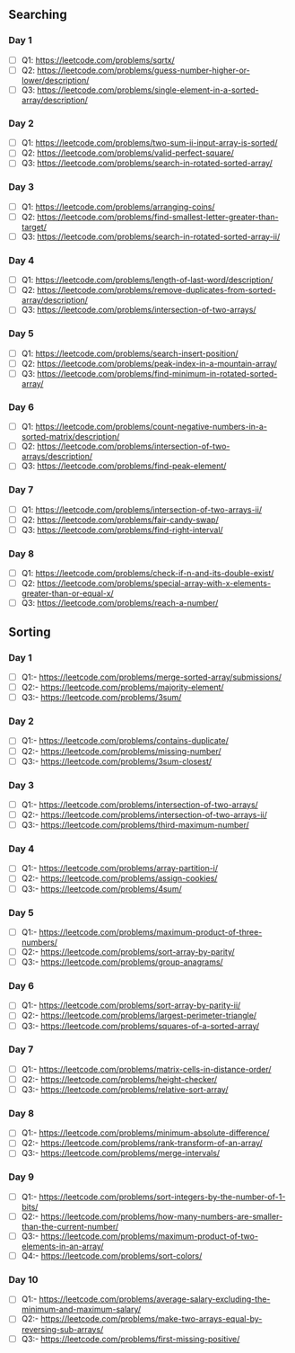 ## Searching 

### Day 1
- [ ] Q1:     https://leetcode.com/problems/sqrtx/  
- [ ] Q2:     https://leetcode.com/problems/guess-number-higher-or-lower/description/    
- [ ] Q3:     https://leetcode.com/problems/single-element-in-a-sorted-array/description/

### Day 2
- [ ] Q1:     https://leetcode.com/problems/two-sum-ii-input-array-is-sorted/                                                                                                       
- [ ] Q2:     https://leetcode.com/problems/valid-perfect-square/                                                                                                                  
- [ ] Q3:     https://leetcode.com/problems/search-in-rotated-sorted-array/

### Day 3
- [ ] Q1:     https://leetcode.com/problems/arranging-coins/                                                                                                                             
- [ ] Q2:     https://leetcode.com/problems/find-smallest-letter-greater-than-target/                                                                                                     
- [ ] Q3:     https://leetcode.com/problems/search-in-rotated-sorted-array-ii/   

### Day 4
- [ ] Q1:    https://leetcode.com/problems/length-of-last-word/description/                                                                                                               
- [ ] Q2:    https://leetcode.com/problems/remove-duplicates-from-sorted-array/description/          
- [ ] Q3:    https://leetcode.com/problems/intersection-of-two-arrays/

### Day 5
- [ ] Q1:    https://leetcode.com/problems/search-insert-position/   
- [ ] Q2:    https://leetcode.com/problems/peak-index-in-a-mountain-array/  
- [ ] Q3:    https://leetcode.com/problems/find-minimum-in-rotated-sorted-array/

### Day 6                                                                                                                                                                         
- [ ] Q1:   https://leetcode.com/problems/count-negative-numbers-in-a-sorted-matrix/description/                                                                                       
- [ ] Q2:   https://leetcode.com/problems/intersection-of-two-arrays/description/                                                                                                       
- [ ] Q3:   https://leetcode.com/problems/find-peak-element/

### Day 7                                                                                                                                                                         
- [ ] Q1:   https://leetcode.com/problems/intersection-of-two-arrays-ii/<br/>                                                                                                     
- [ ] Q2:   https://leetcode.com/problems/fair-candy-swap/<br/>
- [ ] Q3:   https://leetcode.com/problems/find-right-interval/

### Day 8                                                                                                                                                                         
- [ ] Q1:   https://leetcode.com/problems/check-if-n-and-its-double-exist/<br/>                                                                                             
- [ ] Q2:   https://leetcode.com/problems/special-array-with-x-elements-greater-than-or-equal-x/<br/>                                            
- [ ] Q3:   https://leetcode.com/problems/reach-a-number/<br/>

## Sorting 
### Day 1
- [ ] Q1:-  https://leetcode.com/problems/merge-sorted-array/submissions/<br/>
- [ ] Q2:-  https://leetcode.com/problems/majority-element/<br/>
- [ ] Q3:-  https://leetcode.com/problems/3sum/<br/>

### Day 2
- [ ] Q1:-  https://leetcode.com/problems/contains-duplicate/<br/>
- [ ] Q2:-  https://leetcode.com/problems/missing-number/<br/>
- [ ] Q3:-  https://leetcode.com/problems/3sum-closest/<br/>

### Day 3
- [ ] Q1:-  https://leetcode.com/problems/intersection-of-two-arrays/<br/>
- [ ] Q2:-  https://leetcode.com/problems/intersection-of-two-arrays-ii/<br/>
- [ ] Q3:-  https://leetcode.com/problems/third-maximum-number/<br/>

### Day 4
- [ ] Q1:-  https://leetcode.com/problems/array-partition-i/<br/>
- [ ] Q2:-  https://leetcode.com/problems/assign-cookies/<br/>
- [ ] Q3:-  https://leetcode.com/problems/4sum/<br/>

### Day 5
- [ ] Q1:-  https://leetcode.com/problems/maximum-product-of-three-numbers/<br>
- [ ] Q2:-  https://leetcode.com/problems/sort-array-by-parity/<br>
- [ ] Q3:-  https://leetcode.com/problems/group-anagrams/<br>

### Day 6
- [ ] Q1:-  https://leetcode.com/problems/sort-array-by-parity-ii/<br/>
- [ ] Q2:-  https://leetcode.com/problems/largest-perimeter-triangle/<br/>
- [ ] Q3:-  https://leetcode.com/problems/squares-of-a-sorted-array/<br/>

### Day 7
- [ ] Q1:-  https://leetcode.com/problems/matrix-cells-in-distance-order/<br/>
- [ ] Q2:-  https://leetcode.com/problems/height-checker/<br/>
- [ ] Q3:-  https://leetcode.com/problems/relative-sort-array/<br/>

### Day 8
- [ ] Q1:-  https://leetcode.com/problems/minimum-absolute-difference/<br/>
- [ ] Q2:-  https://leetcode.com/problems/rank-transform-of-an-array/<br/>
- [ ] Q3:-  https://leetcode.com/problems/merge-intervals/<br/>

### Day 9
- [ ] Q1:-  https://leetcode.com/problems/sort-integers-by-the-number-of-1-bits/<br/>
- [ ] Q2:-  https://leetcode.com/problems/how-many-numbers-are-smaller-than-the-current-number/<br/>
- [ ] Q3:-  https://leetcode.com/problems/maximum-product-of-two-elements-in-an-array/<br/>
- [ ] Q4:-  https://leetcode.com/problems/sort-colors/<br/>

### Day 10
- [ ] Q1:-  https://leetcode.com/problems/average-salary-excluding-the-minimum-and-maximum-salary/<br/>
- [ ] Q2:-  https://leetcode.com/problems/make-two-arrays-equal-by-reversing-sub-arrays/<br/>
- [ ] Q3:-  https://leetcode.com/problems/first-missing-positive/<br/>
